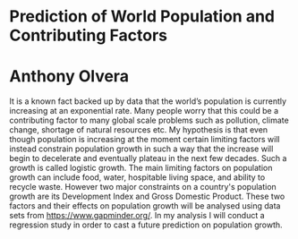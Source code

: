 # Prediction of World Population and Contributing Factors
# Anthony Olvera

It is a known fact backed up by data that the world’s population is currently increasing at an exponential rate. Many people worry that this could be a contributing factor to many global scale problems such as pollution, climate change, shortage of natural resources etc. My hypothesis is that even though population is increasing at the moment certain limiting factors will instead constrain population growth in such a way that the increase will begin to decelerate and eventually plateau in the next few decades. Such a growth is called logistic growth. The main limiting factors on population growth can include food, water, hospitable living space, and ability to recycle waste. However two major constraints on a country's population growth are its Development Index and Gross Domestic Product. These two factors and their effects on population growth will be analysed using data sets from https://www.gapminder.org/. In my analysis I will conduct a regression study in order to cast a future prediction on population growth.